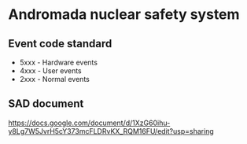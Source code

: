 # Andromada nuclear safety system

## Event code standard
- 5xxx - Hardware events
- 4xxx - User events
- 2xxx - Normal events

## SAD document
https://docs.google.com/document/d/1XzG60ihu-y8Lg7W5JvrH5cY373mcFLDRvKX_RQM16FU/edit?usp=sharing
